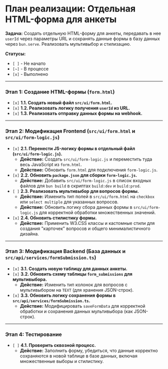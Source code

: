 # План реализации: Отдельная HTML-форма для анкеты

**Задача:** Создать отдельную HTML-форму для анкеты, передавать в нее `userId` через параметры URL и сохранять данные формы в базу данных через `bun.serve`. Реализовать мультивыбор и стилизацию.

**Статусы:**
*   `[ ]` - Не начато
*   `[~]` - В процессе
*   `[x]` - Выполнено

---

### **Этап 1: Создание HTML-формы (`form.html`)**

*   `[x]` **1.1. Создать новый файл `src/ui/form.html`.**
*   `[x]` **1.2. Реализовать логику получения `userId` из URL.**
*   `[x]` **1.3. Реализовать отправку данных формы на webhook.**

---

### **Этап 2: Модификация Frontend (`src/ui/form.html` и `src/ui/form-logic.js`)**

*   `[x]` **2.1. Перенести JS-логику формы в отдельный файл (`src/ui/form-logic.js`).**
    *   **Действие:** Создать `src/ui/form-logic.js` и переместить туда весь JavaScript из `form.html`.
    *   **Действие:** Обновить `form.html` для подключения `form-logic.js`.
*   `[x]` **2.2. Обновить `package.json` для сборки `form-logic.js`.**
    *   **Действие:** Добавить `src/ui/form-logic.js` в список входных файлов для `bun build` в скриптах `build:dev` и `build:prod`.
*   `[ ]` **2.3. Реализовать мультивыбор для вопросов формы.**
    *   **Действие:** Изменить тип полей в `src/ui/form.html` на `checkbox` или `select multiple` для указанных вопросов.
    *   **Действие:** Обновить логику сбора данных формы в `src/ui/form-logic.js` для корректной обработки множественных значений.
*   `[x]` **2.4. Обновить стилистику формы.**
    *   **Действие:** Применить W3.CSS классы и кастомные стили для создания "карточек" вопросов и общего минималистичного дизайна.

---

### **Этап 3: Модификация Backend (База данных и `src/api/services/formSubmission.ts`)**

*   `[x]` **3.1. Создать новую таблицу для данных анкеты.**
*   `[x]` **3.2. Обновить схему таблицы `form_submissions` для мультивыбора.**
    *   **Действие:** Изменить тип колонок для вопросов с мультивыбором на `TEXT` (для хранения JSON-строк).
*   `[x]` **3.3. Обновить логику сохранения формы в `src/api/services/formSubmission.ts`.**
    *   **Действие:** Модифицировать `saveFormData` для корректной обработки и сохранения данных мультивыбора (как JSON-строк).

---

### **Этап 4: Тестирование**

*   `[ ]` **4.1. Проверить сквозной процесс.**
    *   **Действие:** Заполнить форму, убедиться, что данные корректно сохраняются в новой таблице в базе данных, включая множественные выборы и стилистику.